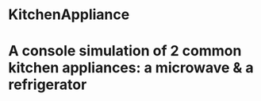 # KitchenAppliance
# A console simulation of 2 common kitchen appliances: a microwave & a refrigerator
